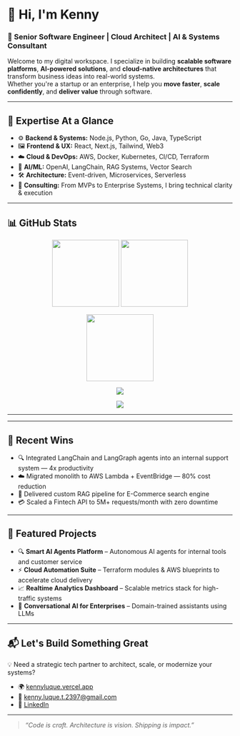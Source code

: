 # 👋 Hi, I'm Kenny  
### 🚀 Senior Software Engineer | Cloud Architect | AI & Systems Consultant

Welcome to my digital workspace. I specialize in building **scalable software platforms**, **AI-powered solutions**, and **cloud-native architectures** that transform business ideas into real-world systems.  
Whether you're a startup or an enterprise, I help you **move faster**, **scale confidently**, and **deliver value** through software.

---

## 🧠 Expertise At a Glance  
- ⚙️ **Backend & Systems:** Node.js, Python, Go, Java, TypeScript  
- 🖼️ **Frontend & UX:** React, Next.js, Tailwind, Web3  
- ☁️ **Cloud & DevOps:** AWS, Docker, Kubernetes, CI/CD, Terraform  
- 🧠 **AI/ML:** OpenAI, LangChain, RAG Systems, Vector Search  
- 🛠️ **Architecture:** Event-driven, Microservices, Serverless  
- 💼 **Consulting:** From MVPs to Enterprise Systems, I bring technical clarity & execution

---

## 📊 GitHub Stats  
<p align="center">
  <img src="https://github-readme-stats.vercel.app/api?username=khaeldev&show_icons=true&theme=tokyonight&count_private=true&hide_border=true" height="150"/>
  <img src="https://github-readme-stats.vercel.app/api/top-langs/?username=khaeldev&layout=compact&theme=tokyonight&hide_border=true" height="150"/>
</p>

<p align="center">
  <img src="https://github-readme-streak-stats.herokuapp.com/?user=khaeldev&theme=tokyonight&hide_border=true" height="150" />
</p>

<p align="center">
  <img src="https://github-profile-trophy.vercel.app/?username=khaeldev&theme=tokyonight&no-bg=true&no-frame=true&column=7" />
</p>

<p align="center">
  <img src="https://github-readme-activity-graph.vercel.app/graph?username=khaeldev&theme=tokyo-night&hide_border=true" />
</p>

---

---

## 🌟 Recent Wins
- 🔍 Integrated LangChain and LangGraph agents into an internal support system — 4x productivity
- ☁️ Migrated monolith to AWS Lambda + EventBridge — 80% cost reduction
- 🧠 Delivered custom RAG pipeline for E-Commerce search engine
- 💳 Scaled a Fintech API to 5M+ requests/month with zero downtime

---

## 🧩 Featured Projects  
- 🔍 **Smart AI Agents Platform** – Autonomous AI agents for internal tools and customer service  
- ⚡ **Cloud Automation Suite** – Terraform modules & AWS blueprints to accelerate cloud delivery  
- 📈 **Realtime Analytics Dashboard** – Scalable metrics stack for high-traffic systems  
- 🤖 **Conversational AI for Enterprises** – Domain-trained assistants using LLMs

---

## 📬 Let's Build Something Great  
💡 Need a strategic tech partner to architect, scale, or modernize your systems?

- 🌍 [kennyluque.vercel.app](https://kennyluque.vercel.app/)  
- 📧 [kenny.luque.t.2397@gmail.com](mailto:kenny.luque.t.2397@gmail.com)  
- 💼 [LinkedIn](https://www.linkedin.com/in/kennyluquet/)

---

> *“Code is craft. Architecture is vision. Shipping is impact.”*  
